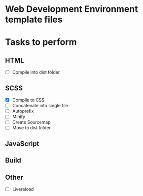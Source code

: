 # Web Development Environment template files

# Tasks to perform
## HTML
- [ ] Compile into dist folder  

## SCSS
- [X] Compile to CSS
- [ ] Concatenate into single file
- [ ] Autoprefix
- [ ] Minify
- [ ] Create Sourcemap
- [ ] Move to dist folder

## JavaScript
## Build
## Other
- [ ] Livereload